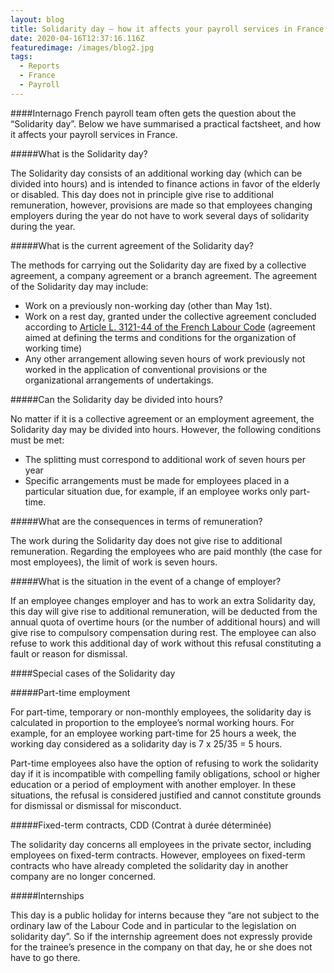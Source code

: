```yaml
---
layout: blog
title: Solidarity day – how it affects your payroll services in France
date: 2020-04-16T12:37:16.116Z
featuredimage: /images/blog2.jpg
tags:
  - Reports
  - France
  - Payroll
---
```

<!--StartFragment-->

####Internago French payroll team often gets the question about the “Solidarity day”. Below we have summarised a practical factsheet, and how it affects your payroll services in France.



#####What is the Solidarity day?

The Solidarity day consists of an additional working day (which can be divided into hours) and is intended to finance actions in favor of the elderly or disabled. This day does not in principle give rise to additional remuneration, however, provisions are made so that employees changing employers during the year do not have to work several days of solidarity during the year. 

#####What is the current agreement of the Solidarity day?

The methods for carrying out the Solidarity day are fixed by a collective agreement, a company agreement or a branch agreement. The agreement of the Solidarity day may include:

* Work on a previously non-working day (other than May 1st). 
* Work on a rest day, granted under the collective agreement concluded according to [Article L. 3121-44 of the French Labour Code](http://www.ilo.org/dyn/travail/travmain.sectionReport1?p_lang=en&p_structure=2&p_year=2012&p_start=1&p_increment=10&p_sc_id=1001&p_countries=FR&p_print=Y) (agreement aimed at defining the terms and conditions for the organization of working time)
* Any other arrangement allowing seven hours of work previously not worked in the application of conventional provisions or the organizational arrangements of undertakings. 

#####Can the Solidarity day be divided into hours?

No matter if it is a collective agreement or an employment agreement, the Solidarity day may be divided into hours. However, the following conditions must be met:

* The splitting must correspond to additional work of seven hours per year
* Specific arrangements must be made for employees placed in a particular situation due, for example, if an employee works only part-time. 

#####What are the consequences in terms of remuneration?

The work during the Solidarity day does not give rise to additional remuneration. Regarding the employees who are paid monthly (the case for most employees), the limit of work is seven hours. 

#####What is the situation in the event of a change of employer?

If an employee changes employer and has to work an extra Solidarity day, this day will give rise to additional remuneration, will be deducted from the annual quota of overtime hours (or the number of additional hours) and will give rise to compulsory compensation during rest. The employee can also refuse to work this additional day of work without this refusal constituting a fault or reason for dismissal. 

####Special cases of the Solidarity day

#####Part-time employment

For part-time, temporary or non-monthly employees, the solidarity day is calculated in proportion to the employee’s normal working hours. For example, for an employee working part-time for 25 hours a week, the working day considered as a solidarity day is 7 x 25/35 = 5 hours.

Part-time employees also have the option of refusing to work the solidarity day if it is incompatible with compelling family obligations, school or higher education or a period of employment with another employer. In these situations, the refusal is considered justified and cannot constitute grounds for dismissal or dismissal for misconduct.

#####Fixed-term contracts, CDD (Contrat à durée déterminée)

The solidarity day concerns all employees in the private sector, including employees on fixed-term contracts. However, employees on fixed-term contracts who have already completed the solidarity day in another company are no longer concerned.

#####Internships

This day is a public holiday for interns because they “are not subject to the ordinary law of the Labour Code and in particular to the legislation on solidarity day”. So if the internship agreement does not expressly provide for the trainee’s presence in the company on that day, he or she does not have to go there.

<!--EndFragment-->
